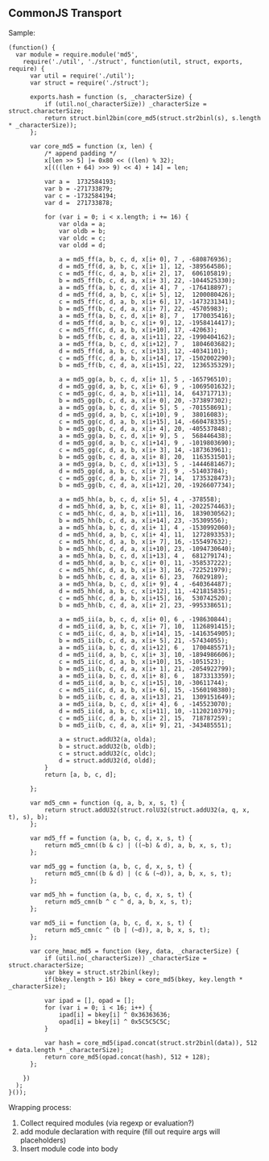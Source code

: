 CommonJS Transport
------------------

Sample:

    (function() {
      var module = require.module('md5', 
        require('./util', './struct', function(util, struct, exports, require) {
          var util = require('./util');
          var struct = require('./struct');

          exports.hash = function (s, _characterSize) {
              if (util.no(_characterSize)) _characterSize = struct.characterSize;
              return struct.binl2bin(core_md5(struct.str2binl(s), s.length * _characterSize));
          };

          var core_md5 = function (x, len) {
              /* append padding */
              x[len >> 5] |= 0x80 << ((len) % 32);
              x[(((len + 64) >>> 9) << 4) + 14] = len;

              var a =  1732584193;
              var b = -271733879;
              var c = -1732584194;
              var d =  271733878;

              for (var i = 0; i < x.length; i += 16) {
                  var olda = a;
                  var oldb = b;
                  var oldc = c;
                  var oldd = d;

                  a = md5_ff(a, b, c, d, x[i+ 0], 7 , -680876936);
                  d = md5_ff(d, a, b, c, x[i+ 1], 12, -389564586);
                  c = md5_ff(c, d, a, b, x[i+ 2], 17,  606105819);
                  b = md5_ff(b, c, d, a, x[i+ 3], 22, -1044525330);
                  a = md5_ff(a, b, c, d, x[i+ 4], 7 , -176418897);
                  d = md5_ff(d, a, b, c, x[i+ 5], 12,  1200080426);
                  c = md5_ff(c, d, a, b, x[i+ 6], 17, -1473231341);
                  b = md5_ff(b, c, d, a, x[i+ 7], 22, -45705983);
                  a = md5_ff(a, b, c, d, x[i+ 8], 7 ,  1770035416);
                  d = md5_ff(d, a, b, c, x[i+ 9], 12, -1958414417);
                  c = md5_ff(c, d, a, b, x[i+10], 17, -42063);
                  b = md5_ff(b, c, d, a, x[i+11], 22, -1990404162);
                  a = md5_ff(a, b, c, d, x[i+12], 7 ,  1804603682);
                  d = md5_ff(d, a, b, c, x[i+13], 12, -40341101);
                  c = md5_ff(c, d, a, b, x[i+14], 17, -1502002290);
                  b = md5_ff(b, c, d, a, x[i+15], 22,  1236535329);

                  a = md5_gg(a, b, c, d, x[i+ 1], 5 , -165796510);
                  d = md5_gg(d, a, b, c, x[i+ 6], 9 , -1069501632);
                  c = md5_gg(c, d, a, b, x[i+11], 14,  643717713);
                  b = md5_gg(b, c, d, a, x[i+ 0], 20, -373897302);
                  a = md5_gg(a, b, c, d, x[i+ 5], 5 , -701558691);
                  d = md5_gg(d, a, b, c, x[i+10], 9 ,  38016083);
                  c = md5_gg(c, d, a, b, x[i+15], 14, -660478335);
                  b = md5_gg(b, c, d, a, x[i+ 4], 20, -405537848);
                  a = md5_gg(a, b, c, d, x[i+ 9], 5 ,  568446438);
                  d = md5_gg(d, a, b, c, x[i+14], 9 , -1019803690);
                  c = md5_gg(c, d, a, b, x[i+ 3], 14, -187363961);
                  b = md5_gg(b, c, d, a, x[i+ 8], 20,  1163531501);
                  a = md5_gg(a, b, c, d, x[i+13], 5 , -1444681467);
                  d = md5_gg(d, a, b, c, x[i+ 2], 9 , -51403784);
                  c = md5_gg(c, d, a, b, x[i+ 7], 14,  1735328473);
                  b = md5_gg(b, c, d, a, x[i+12], 20, -1926607734);

                  a = md5_hh(a, b, c, d, x[i+ 5], 4 , -378558);
                  d = md5_hh(d, a, b, c, x[i+ 8], 11, -2022574463);
                  c = md5_hh(c, d, a, b, x[i+11], 16,  1839030562);
                  b = md5_hh(b, c, d, a, x[i+14], 23, -35309556);
                  a = md5_hh(a, b, c, d, x[i+ 1], 4 , -1530992060);
                  d = md5_hh(d, a, b, c, x[i+ 4], 11,  1272893353);
                  c = md5_hh(c, d, a, b, x[i+ 7], 16, -155497632);
                  b = md5_hh(b, c, d, a, x[i+10], 23, -1094730640);
                  a = md5_hh(a, b, c, d, x[i+13], 4 ,  681279174);
                  d = md5_hh(d, a, b, c, x[i+ 0], 11, -358537222);
                  c = md5_hh(c, d, a, b, x[i+ 3], 16, -722521979);
                  b = md5_hh(b, c, d, a, x[i+ 6], 23,  76029189);
                  a = md5_hh(a, b, c, d, x[i+ 9], 4 , -640364487);
                  d = md5_hh(d, a, b, c, x[i+12], 11, -421815835);
                  c = md5_hh(c, d, a, b, x[i+15], 16,  530742520);
                  b = md5_hh(b, c, d, a, x[i+ 2], 23, -995338651);

                  a = md5_ii(a, b, c, d, x[i+ 0], 6 , -198630844);
                  d = md5_ii(d, a, b, c, x[i+ 7], 10,  1126891415);
                  c = md5_ii(c, d, a, b, x[i+14], 15, -1416354905);
                  b = md5_ii(b, c, d, a, x[i+ 5], 21, -57434055);
                  a = md5_ii(a, b, c, d, x[i+12], 6 ,  1700485571);
                  d = md5_ii(d, a, b, c, x[i+ 3], 10, -1894986606);
                  c = md5_ii(c, d, a, b, x[i+10], 15, -1051523);
                  b = md5_ii(b, c, d, a, x[i+ 1], 21, -2054922799);
                  a = md5_ii(a, b, c, d, x[i+ 8], 6 ,  1873313359);
                  d = md5_ii(d, a, b, c, x[i+15], 10, -30611744);
                  c = md5_ii(c, d, a, b, x[i+ 6], 15, -1560198380);
                  b = md5_ii(b, c, d, a, x[i+13], 21,  1309151649);
                  a = md5_ii(a, b, c, d, x[i+ 4], 6 , -145523070);
                  d = md5_ii(d, a, b, c, x[i+11], 10, -1120210379);
                  c = md5_ii(c, d, a, b, x[i+ 2], 15,  718787259);
                  b = md5_ii(b, c, d, a, x[i+ 9], 21, -343485551);

                  a = struct.addU32(a, olda);
                  b = struct.addU32(b, oldb);
                  c = struct.addU32(c, oldc);
                  d = struct.addU32(d, oldd);
              }
              return [a, b, c, d];

          };

          var md5_cmn = function (q, a, b, x, s, t) {
              return struct.addU32(struct.rolU32(struct.addU32(a, q, x, t), s), b);
          };

          var md5_ff = function (a, b, c, d, x, s, t) {
              return md5_cmn((b & c) | ((~b) & d), a, b, x, s, t);
          };

          var md5_gg = function (a, b, c, d, x, s, t) {
              return md5_cmn((b & d) | (c & (~d)), a, b, x, s, t);
          };

          var md5_hh = function (a, b, c, d, x, s, t) {
              return md5_cmn(b ^ c ^ d, a, b, x, s, t);
          };

          var md5_ii = function (a, b, c, d, x, s, t) {
              return md5_cmn(c ^ (b | (~d)), a, b, x, s, t);
          };

          var core_hmac_md5 = function (key, data, _characterSize) {
              if (util.no(_characterSize)) _characterSize = struct.characterSize;
              var bkey = struct.str2binl(key);
              if(bkey.length > 16) bkey = core_md5(bkey, key.length * _characterSize);

              var ipad = [], opad = [];
              for (var i = 0; i < 16; i++) {
                  ipad[i] = bkey[i] ^ 0x36363636;
                  opad[i] = bkey[i] ^ 0x5C5C5C5C;
              }

              var hash = core_md5(ipad.concat(struct.str2binl(data)), 512 + data.length * _characterSize);
              return core_md5(opad.concat(hash), 512 + 128);
          };

        })
      );
    }());
    
    
Wrapping process:

  1. Collect required modules (via regexp or evaluation?)
  2. add module declaration with require (fill out require args will placeholders)
  3. Insert module code into body 